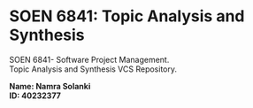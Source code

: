 # SOEN 6841: Topic Analysis and Synthesis

SOEN 6841- Software Project Management.   
Topic Analysis and Synthesis VCS Repository.  

**Name: Namra Solanki  
ID: 40232377**  
